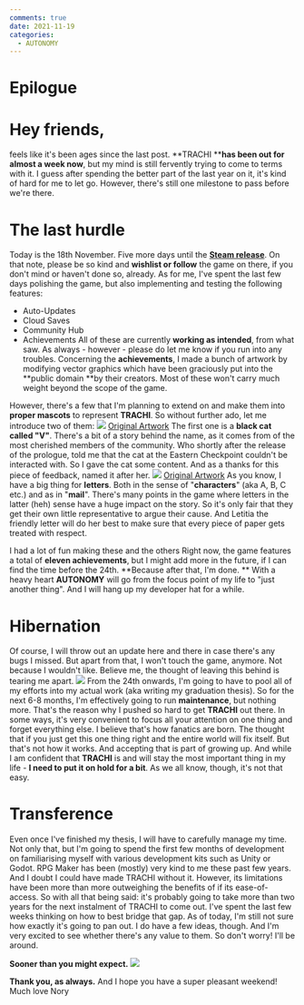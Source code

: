 ```yaml
---
comments: true
date: 2021-11-19
categories:
  - AUTONOMY
---
```


# Epilogue

# Hey friends,
feels like it's been ages since the last post.
**TRACHI ****has been out for almost a week now**, but my mind is still fervently trying to come to terms with it. I guess after spending the better part of the last year on it, it's kind of hard for me to let go.
However, there's still one milestone to pass before we're there.

# The last hurdle
Today is the 18th November. Five more days until the [**Steam release**](https://store.steampowered.com/app/1811440/TRACHI/).
On that note, please be so kind and **wishlist or follow** the game on there, if you don't mind or haven't done so, already.
As for me, I've spent the last few days polishing the game, but also implementing and testing the following features:
- Auto-Updates
- Cloud Saves
- Community Hub
- Achievements
All of these are currently **working as intended**, from what saw.
As always - however - please do let me know if you run into any troubles.
Concerning the **achievements**, I made a bunch of artwork by modifying vector graphics which have been graciously put into the **public domain **by their creators. Most of these won't carry much weight beyond the scope of the game.

<!-- more -->

However, there's a few that I'm planning to extend on and make them into **proper mascots** to represent **TRACHI**.
So without further ado, let me introduce two of them:
![](https://img.itch.zone/aW1nLzc0NzQ5MzAucG5n/original/FxieJn.png)
[Original Artwork](https://publicdomainvectors.org/en/free-clipart/Friendly-kitten-icon/38140.html)
The first one is a **black cat called "V"**. There's a bit of a story behind the name, as it comes from of the most cherished members of the community. Who shortly after the release of the prologue, told me that the cat at the Eastern Checkpoint couldn't be interacted with. So I gave the cat some content. And as a thanks for this piece of feedback, named it after her.
![](https://img.itch.zone/aW1nLzc0NzQ5OTEucG5n/original/CYr8HE.png)
[Original Artwork](https://openclipart.org/detail/311240/kawaii-letter-and-envelope)
As you know, I have a big thing for **letters**. Both in the sense of "**characters**" (aka A, B, C etc.) and as in "**mail**". There's many points in the game where letters in the latter (heh) sense have a huge impact on the story. So it's only fair that they get their own little representative to argue their cause. And Letitia the friendly letter will do her best to make sure that every piece of paper gets treated with respect.

I had a lot of fun making these and the others Right now, the game features a total of **eleven achievements**, but I might add more in the future, if I can find the time before the 24th.
**Because after that, I'm done.
**
With a heavy heart **AUTONOMY** will go from the focus point of my life to "just another thing".
And I will hang up my developer hat for a while.
# Hibernation
Of course, I will throw out an update here and there in case there's any bugs I missed.
But apart from that, I won't touch the game, anymore.
Not because I wouldn't like. Believe me, the thought of leaving this behind is tearing me apart.
![](https://img.itch.zone/aW1nLzc0NzUyNjQucG5n/original/2OW1Ev.png)
From the 24th onwards, I'm going to have to pool all of my efforts into my actual work (aka writing my graduation thesis).
So for the next 6-8 months, I'm effectively going to run **maintenance**, but nothing more.
That's the reason why I pushed so hard to get **TRACHI** out there.
In some ways, it's very convenient to focus all your attention on one thing and forget everything else.
I believe that's how fanatics are born. The thought that if you just get this one thing right and the entire world will fix itself.
But that's not how it works. And accepting that is part of growing up.
And while I am confident that **TRACHI** is and will stay the most important thing in my life - **I need to put it on hold for a bit**.
As we all know, though, it's not that easy.
# Transference
Even once I've finished my thesis, I will have to carefully manage my time. Not only that, but I'm going to spend the first few months of development on familiarising myself with various development kits such as Unity or Godot. RPG Maker has been (mostly) very kind to me these past few years. And I doubt I could have made TRACHI without it. However, its limitations have been more than more outweighing the benefits of if its ease-of-access.
So with all that being said: it's probably going to take more than two years for the next instalment of TRACHI to come out. 
I've spent the last few weeks thinking on how to best bridge that gap. As of today, I'm still not sure how exactly it's going to pan out.
I do have a few ideas, though. And I'm very excited to see whether there's any value to them.
So don't worry! I'll be around.

**Sooner than you might expect.**
![](https://img.itch.zone/aW1nLzc0NzU3NjkucG5n/original/j%2FHIvM.png)

**Thank you, as always.**
And I hope you have a super pleasant weekend!
Much love
Nory
